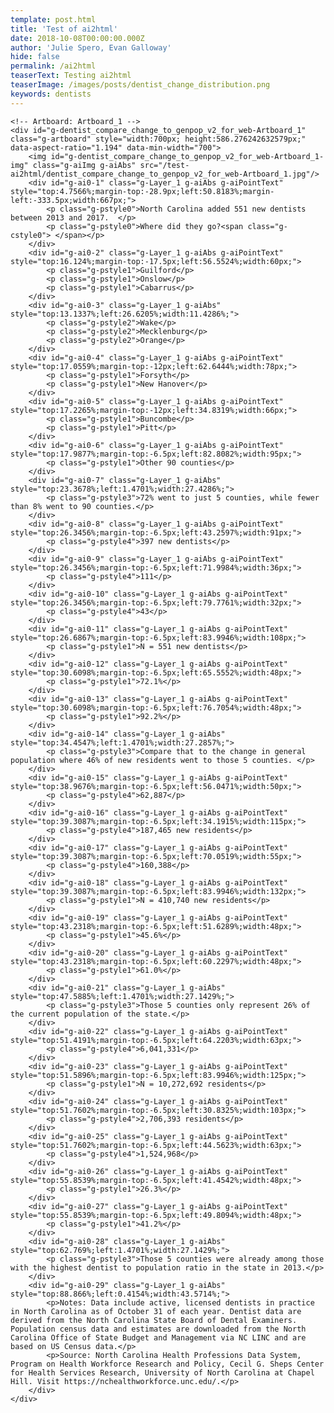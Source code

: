 ```yaml
---
template: post.html
title: 'Test of ai2html'
date: 2018-10-08T00:00:00.000Z
author: 'Julie Spero, Evan Galloway'
hide: false
permalink: /ai2html
teaserText: Testing ai2html
teaserImage: /images/posts/dentist_change_distribution.png
keywords: dentists
---
```


<!-- Generated by ai2html v0.78.0 - 2018-10-15 12:51 -->
<!-- ai file: dentist_compare_change_to_genpop_v2_for_web.ai -->
<style type='text/css' media='screen,print'>
	#g-dentist_compare_change_to_genpop_v2_for_web-box .g-artboard {
		margin:0 auto;
	}
	#g-dentist_compare_change_to_genpop_v2_for_web-box .g-artboard p {
		margin:0;
	}
	.g-aiAbs {
		position:absolute;
	}
	.g-aiImg {
		display:block;
		width:100% !important;
	}
	.g-aiSymbol {
		position: absolute;
		box-sizing: border-box;
	}
	.g-aiPointText p { white-space: nowrap; }
	#g-dentist_compare_change_to_genpop_v2_for_web-Artboard_1 {
		position:relative;
		overflow:hidden;
	}
	#g-dentist_compare_change_to_genpop_v2_for_web-Artboard_1 p {
		font-family:arial,helvetica,sans-serif;
		font-size:7px;
		line-height:9px;
		filter:alpha(opacity=100);
		-ms-filter:progid:DXImageTransform.Microsoft.Alpha(Opacity=100);
		opacity:1;
		letter-spacing:0em;
		text-align:left;
		color:rgb(0,0,0);
		text-transform:none;
		padding-bottom:0;
		padding-top:0;
		mix-blend-mode:normal;
		font-style:normal;
		height:auto;
	}
	#g-dentist_compare_change_to_genpop_v2_for_web-Artboard_1 .g-pstyle0 {
		font-size:22px;
		line-height:27px;
		height:27px;
		text-align:center;
	}
	#g-dentist_compare_change_to_genpop_v2_for_web-Artboard_1 .g-pstyle1 {
		font-size:9px;
		line-height:11px;
		height:11px;
	}
	#g-dentist_compare_change_to_genpop_v2_for_web-Artboard_1 .g-pstyle2 {
		font-size:9px;
		line-height:11px;
	}
	#g-dentist_compare_change_to_genpop_v2_for_web-Artboard_1 .g-pstyle3 {
		font-size:13px;
		line-height:16px;
	}
	#g-dentist_compare_change_to_genpop_v2_for_web-Artboard_1 .g-pstyle4 {
		font-size:9px;
		line-height:11px;
		height:11px;
		color:rgb(255,255,255);
	}
	#g-dentist_compare_change_to_genpop_v2_for_web-Artboard_1 .g-cstyle0 {
		font-size:19px;
	}

</style>

<div id="g-dentist_compare_change_to_genpop_v2_for_web-box" class="ai2html ai2html-box-v5">

	<!-- Artboard: Artboard_1 -->
	<div id="g-dentist_compare_change_to_genpop_v2_for_web-Artboard_1" class="g-artboard" style="width:700px; height:586.276242632579px;" data-aspect-ratio="1.194" data-min-width="700">
		<img id="g-dentist_compare_change_to_genpop_v2_for_web-Artboard_1-img" class="g-aiImg g-aiAbs" src="/test-ai2html/dentist_compare_change_to_genpop_v2_for_web-Artboard_1.jpg"/>
		<div id="g-ai0-1" class="g-Layer_1 g-aiAbs g-aiPointText" style="top:4.7566%;margin-top:-28.9px;left:50.8183%;margin-left:-333.5px;width:667px;">
			<p class="g-pstyle0">North Carolina added 551 new dentists between 2013 and 2017.  </p>
			<p class="g-pstyle0">Where did they go?<span class="g-cstyle0"> </span></p>
		</div>
		<div id="g-ai0-2" class="g-Layer_1 g-aiAbs g-aiPointText" style="top:16.124%;margin-top:-17.5px;left:56.5524%;width:60px;">
			<p class="g-pstyle1">Guilford</p>
			<p class="g-pstyle1">Onslow</p>
			<p class="g-pstyle1">Cabarrus</p>
		</div>
		<div id="g-ai0-3" class="g-Layer_1 g-aiAbs" style="top:13.1337%;left:26.6205%;width:11.4286%;">
			<p class="g-pstyle2">Wake</p>
			<p class="g-pstyle2">Mecklenburg</p>
			<p class="g-pstyle2">Orange</p>
		</div>
		<div id="g-ai0-4" class="g-Layer_1 g-aiAbs g-aiPointText" style="top:17.0559%;margin-top:-12px;left:62.6444%;width:78px;">
			<p class="g-pstyle1">Forsyth</p>
			<p class="g-pstyle1">New Hanover</p>
		</div>
		<div id="g-ai0-5" class="g-Layer_1 g-aiAbs g-aiPointText" style="top:17.2265%;margin-top:-12px;left:34.8319%;width:66px;">
			<p class="g-pstyle1">Buncombe</p>
			<p class="g-pstyle1">Pitt</p>
		</div>
		<div id="g-ai0-6" class="g-Layer_1 g-aiAbs g-aiPointText" style="top:17.9877%;margin-top:-6.5px;left:82.8082%;width:95px;">
			<p class="g-pstyle1">Other 90 counties</p>
		</div>
		<div id="g-ai0-7" class="g-Layer_1 g-aiAbs" style="top:23.3678%;left:1.4701%;width:27.4286%;">
			<p class="g-pstyle3">72% went to just 5 counties, while fewer than 8% went to 90 counties.</p>
		</div>
		<div id="g-ai0-8" class="g-Layer_1 g-aiAbs g-aiPointText" style="top:26.3456%;margin-top:-6.5px;left:43.2597%;width:91px;">
			<p class="g-pstyle4">397 new dentists</p>
		</div>
		<div id="g-ai0-9" class="g-Layer_1 g-aiAbs g-aiPointText" style="top:26.3456%;margin-top:-6.5px;left:71.9984%;width:36px;">
			<p class="g-pstyle4">111</p>
		</div>
		<div id="g-ai0-10" class="g-Layer_1 g-aiAbs g-aiPointText" style="top:26.3456%;margin-top:-6.5px;left:79.7761%;width:32px;">
			<p class="g-pstyle4">43</p>
		</div>
		<div id="g-ai0-11" class="g-Layer_1 g-aiAbs g-aiPointText" style="top:26.6867%;margin-top:-6.5px;left:83.9946%;width:108px;">
			<p class="g-pstyle1">N = 551 new dentists</p>
		</div>
		<div id="g-ai0-12" class="g-Layer_1 g-aiAbs g-aiPointText" style="top:30.6098%;margin-top:-6.5px;left:65.5552%;width:48px;">
			<p class="g-pstyle1">72.1%</p>
		</div>
		<div id="g-ai0-13" class="g-Layer_1 g-aiAbs g-aiPointText" style="top:30.6098%;margin-top:-6.5px;left:76.7054%;width:48px;">
			<p class="g-pstyle1">92.2%</p>
		</div>
		<div id="g-ai0-14" class="g-Layer_1 g-aiAbs" style="top:34.4547%;left:1.4701%;width:27.2857%;">
			<p class="g-pstyle3">Compare that to the change in general population where 46% of new residents went to those 5 counties. </p>
		</div>
		<div id="g-ai0-15" class="g-Layer_1 g-aiAbs g-aiPointText" style="top:38.9676%;margin-top:-6.5px;left:56.0471%;width:50px;">
			<p class="g-pstyle4">62,887</p>
		</div>
		<div id="g-ai0-16" class="g-Layer_1 g-aiAbs g-aiPointText" style="top:39.3087%;margin-top:-6.5px;left:34.1915%;width:115px;">
			<p class="g-pstyle4">187,465 new residents</p>
		</div>
		<div id="g-ai0-17" class="g-Layer_1 g-aiAbs g-aiPointText" style="top:39.3087%;margin-top:-6.5px;left:70.0519%;width:55px;">
			<p class="g-pstyle4">160,388</p>
		</div>
		<div id="g-ai0-18" class="g-Layer_1 g-aiAbs g-aiPointText" style="top:39.3087%;margin-top:-6.5px;left:83.9946%;width:132px;">
			<p class="g-pstyle1">N = 410,740 new residents</p>
		</div>
		<div id="g-ai0-19" class="g-Layer_1 g-aiAbs g-aiPointText" style="top:43.2318%;margin-top:-6.5px;left:51.6289%;width:48px;">
			<p class="g-pstyle1">45.6%</p>
		</div>
		<div id="g-ai0-20" class="g-Layer_1 g-aiAbs g-aiPointText" style="top:43.2318%;margin-top:-6.5px;left:60.2297%;width:48px;">
			<p class="g-pstyle1">61.0%</p>
		</div>
		<div id="g-ai0-21" class="g-Layer_1 g-aiAbs" style="top:47.5885%;left:1.4701%;width:27.1429%;">
			<p class="g-pstyle3">Those 5 counties only represent 26% of the current population of the state.</p>
		</div>
		<div id="g-ai0-22" class="g-Layer_1 g-aiAbs g-aiPointText" style="top:51.4191%;margin-top:-6.5px;left:64.2203%;width:63px;">
			<p class="g-pstyle4">6,041,331</p>
		</div>
		<div id="g-ai0-23" class="g-Layer_1 g-aiAbs g-aiPointText" style="top:51.5896%;margin-top:-6.5px;left:83.9946%;width:125px;">
			<p class="g-pstyle1">N = 10,272,692 residents</p>
		</div>
		<div id="g-ai0-24" class="g-Layer_1 g-aiAbs g-aiPointText" style="top:51.7602%;margin-top:-6.5px;left:30.8325%;width:103px;">
			<p class="g-pstyle4">2,706,393 residents</p>
		</div>
		<div id="g-ai0-25" class="g-Layer_1 g-aiAbs g-aiPointText" style="top:51.7602%;margin-top:-6.5px;left:44.5623%;width:63px;">
			<p class="g-pstyle4">1,524,968</p>
		</div>
		<div id="g-ai0-26" class="g-Layer_1 g-aiAbs g-aiPointText" style="top:55.8539%;margin-top:-6.5px;left:41.4542%;width:48px;">
			<p class="g-pstyle1">26.3%</p>
		</div>
		<div id="g-ai0-27" class="g-Layer_1 g-aiAbs g-aiPointText" style="top:55.8539%;margin-top:-6.5px;left:49.8094%;width:48px;">
			<p class="g-pstyle1">41.2%</p>
		</div>
		<div id="g-ai0-28" class="g-Layer_1 g-aiAbs" style="top:62.769%;left:1.4701%;width:27.1429%;">
			<p class="g-pstyle3">Those 5 counties were already among those with the highest dentist to population ratio in the state in 2013.</p>
		</div>
		<div id="g-ai0-29" class="g-Layer_1 g-aiAbs" style="top:88.866%;left:0.4154%;width:43.5714%;">
			<p>Notes: Data include active, licensed dentists in practice in North Carolina as of October 31 of each year. Dentist data are derived from the North Carolina State Board of Dental Examiners. Population census data and estimates are downloaded from the North Carolina Office of State Budget and Management via NC LINC and are based on US Census data.</p>
			<p>Source: North Carolina Health Professions Data System, Program on Health Workforce Research and Policy, Cecil G. Sheps Center for Health Services Research, University of North Carolina at Chapel Hill. Visit https://nchealthworkforce.unc.edu/.</p>
		</div>
	</div>

</div>

<!-- End ai2html - 2018-10-15 12:51 -->

